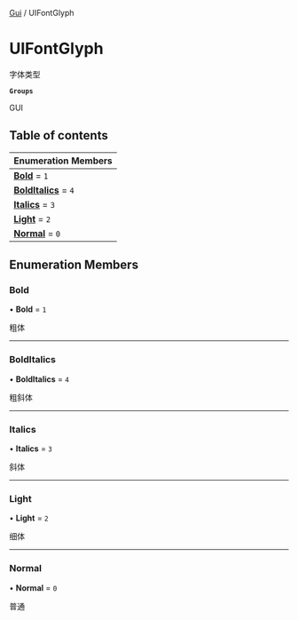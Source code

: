 [Gui](../groups/Gui.Gui.md) / UIFontGlyph

# UIFontGlyph <Badge type="tip" text="Enumeration" /> <Score text="UIFontGlyph" />

字体类型

**`Groups`**

GUI

## Table of contents

| Enumeration Members |
| :-----|
| **[Bold](UI.UIFontGlyph.md#bold)** = ``1`` <br> |
| **[BoldItalics](UI.UIFontGlyph.md#bolditalics)** = ``4`` <br> |
| **[Italics](UI.UIFontGlyph.md#italics)** = ``3`` <br> |
| **[Light](UI.UIFontGlyph.md#light)** = ``2`` <br> |
| **[Normal](UI.UIFontGlyph.md#normal)** = ``0`` <br> |

## Enumeration Members

### Bold <Score text="Bold" /> 

• **Bold** = ``1``

粗体

___

### BoldItalics <Score text="BoldItalics" /> 

• **BoldItalics** = ``4``

粗斜体

___

### Italics <Score text="Italics" /> 

• **Italics** = ``3``

斜体

___

### Light <Score text="Light" /> 

• **Light** = ``2``

细体

___

### Normal <Score text="Normal" /> 

• **Normal** = ``0``

普通
